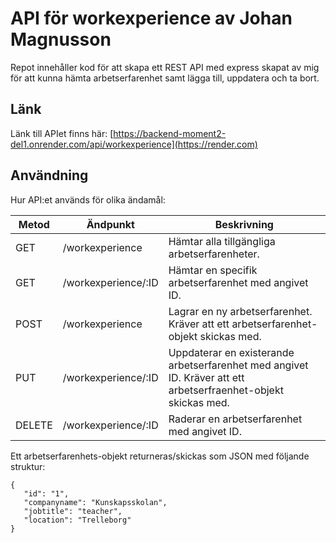 # API för workexperience av Johan Magnusson
Repot innehåller kod för att skapa ett REST API med express skapat av mig för att kunna hämta arbetserfarenhet samt lägga till, uppdatera och ta bort.  

## Länk
Länk till APIet finns här: [https://backend-moment2-del1.onrender.com/api/workexperience](https://render.com) 


## Användning
Hur API:et används för olika ändamål:

|Metod  |Ändpunkt     |Beskrivning                                                                           |
|-------|-------------|--------------------------------------------------------------------------------------|
|GET    |/workexperience     |Hämtar alla tillgängliga arbetserfarenheter.                                                      |
|GET    |/workexperience/:ID |Hämtar en specifik arbetserfarenhet med angivet ID.                                               |
|POST   |/workexperience     |Lagrar en ny arbetserfarenhet. Kräver att ett arbetserfarenhet-objekt skickas med.                            |
|PUT    |/workexperience/:ID |Uppdaterar en existerande arbetserfarenhet med angivet ID. Kräver att ett arbetserfraenhet-objekt skickas med.|
|DELETE |/workexperience/:ID |Raderar en arbetserfarenhet med angivet ID.                                                       |

Ett arbetserfarenhets-objekt returneras/skickas som JSON med följande struktur:
```
{
   "id": "1",
   "companyname": "Kunskapsskolan",
   "jobtitle": "teacher",
   "location": "Trelleborg"
}
```